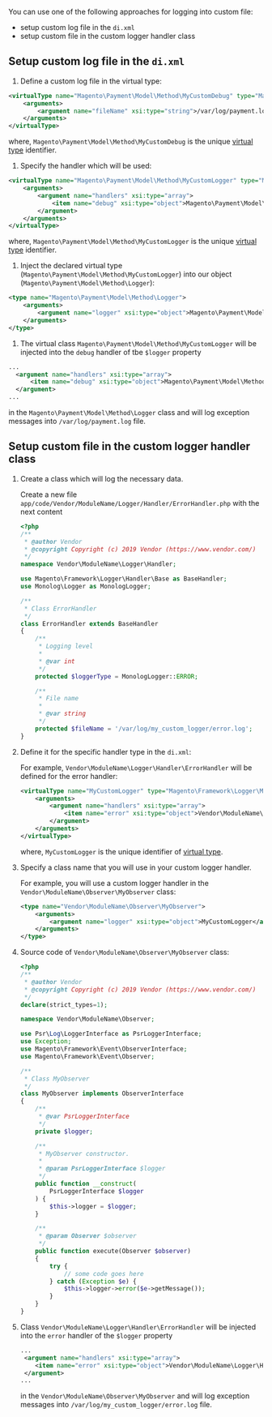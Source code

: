 You can use one of the following approaches for logging into custom file:

- setup custom log file in the `di.xml`
- setup custom file in the custom logger handler class 

## Setup custom log file in the `di.xml`

1. Define a custom log file in the virtual type:

```xml
<virtualType name="Magento\Payment\Model\Method\MyCustomDebug" type="Magento\Framework\Logger\Handler\Base">
    <arguments>
        <argument name="fileName" xsi:type="string">/var/log/payment.log</argument>
    </arguments>
</virtualType>
```

where, `Magento\Payment\Model\Method\MyCustomDebug` is the unique [virtual type]({{page.baseurl}}/extension-dev-guide/build/di-xml-file.html#virtual-types) identifier.

1. Specify the handler which will be used:

```xml
<virtualType name="Magento\Payment\Model\Method\MyCustomLogger" type="Magento\Framework\Logger\Monolog">
    <arguments>
        <argument name="handlers" xsi:type="array">
            <item name="debug" xsi:type="object">Magento\Payment\Model\Method\MyCustomDebug</item>
        </argument>
    </arguments>
</virtualType>
```

where, `Magento\Payment\Model\Method\MyCustomLogger` is the unique [virtual type]({{page.baseurl}}/extension-dev-guide/build/di-xml-file.html#virtual-types) identifier.

1. Inject the declared virtual type (`Magento\Payment\Model\Method\MyCustomLogger`) into our object (`Magento\Payment\Model\Method\Logger`):

```xml
<type name="Magento\Payment\Model\Method\Logger">
    <arguments>
        <argument name="logger" xsi:type="object">Magento\Payment\Model\Method\MyCustomLogger</argument>
    </arguments>
</type>
```

1. The virtual class `Magento\Payment\Model\Method\MyCustomLogger` will be injected into the `debug` handler of tbe `$logger` property
 
```xml
...
  <argument name="handlers" xsi:type="array">
      <item name="debug" xsi:type="object">Magento\Payment\Model\Method\MyCustomDebug</item>
  </argument>
...
``` 

in the `Magento\Payment\Model\Method\Logger` class and will log exception messages into `/var/log/payment.log` file.

## Setup custom file in the custom logger handler class

1. Create a class which will log the necessary data. 

    Create a new file `app/code/Vendor/ModuleName/Logger/Handler/ErrorHandler.php` with the next content

    ```php
    <?php
    /**
     * @author Vendor
     * @copyright Copyright (c) 2019 Vendor (https://www.vendor.com/)
     */
    namespace Vendor\ModuleName\Logger\Handler;

    use Magento\Framework\Logger\Handler\Base as BaseHandler;
    use Monolog\Logger as MonologLogger;

    /**
     * Class ErrorHandler
     */
    class ErrorHandler extends BaseHandler
    {
        /**
         * Logging level
         *
         * @var int
         */
        protected $loggerType = MonologLogger::ERROR;

        /**
         * File name
         *
         * @var string
         */
        protected $fileName = '/var/log/my_custom_logger/error.log';
    }
    ```

1. Define it for the specific handler type in the `di.xml`: 

    For example, `Vendor\ModuleName\Logger\Handler\ErrorHandler` will be defined for the error handler:

    ```xml
    <virtualType name="MyCustomLogger" type="Magento\Framework\Logger\Monolog">
        <arguments>
            <argument name="handlers" xsi:type="array">
                <item name="error" xsi:type="object">Vendor\ModuleName\Logger\Handler\ErrorHandler</item>
            </argument>
        </arguments>
    </virtualType>
    ```

    where, `MyCustomLogger` is the unique identifier of [virtual type]({{page.baseurl}}/extension-dev-guide/build/di-xml-file.html#virtual-types).

1. Specify a class name that you will use in your custom logger handler.

    For example, you will use a custom logger handler in the `Vendor\ModuleName\Observer\MyObserver` class:

    ```xml
    <type name="Vendor\ModuleName\Observer\MyObserver">
        <arguments>
            <argument name="logger" xsi:type="object">MyCustomLogger</argument>
        </arguments>
    </type>
    ```

1. Source code of `Vendor\ModuleName\Observer\MyObserver` class:

    ```php
    <?php
    /**
     * @author Vendor
     * @copyright Copyright (c) 2019 Vendor (https://www.vendor.com/)
     */
    declare(strict_types=1);

    namespace Vendor\ModuleName\Observer;

    use Psr\Log\LoggerInterface as PsrLoggerInterface;
    use Exception;
    use Magento\Framework\Event\ObserverInterface;
    use Magento\Framework\Event\Observer;

    /**
     * Class MyObserver
     */
    class MyObserver implements ObserverInterface
    {
        /**
         * @var PsrLoggerInterface
         */
        private $logger;

        /**
         * MyObserver constructor.
         *
         * @param PsrLoggerInterface $logger
         */
        public function __construct(
            PsrLoggerInterface $logger
        ) {
            $this->logger = $logger;
        }

        /**
         * @param Observer $observer
         */
        public function execute(Observer $observer)
        {
            try {
                // some code goes here
            } catch (Exception $e) {
                $this->logger->error($e->getMessage());
            }
        }
    }
    ```

1. Class `Vendor\ModuleName\Logger\Handler\ErrorHandler` will be injected into the `error` handler of the `$logger` property

    ```xml
    ...
     <argument name="handlers" xsi:type="array">
        <item name="error" xsi:type="object">Vendor\ModuleName\Logger\Handler\ErrorHandler</item>
     </argument>
    ...
    ```

    in the `Vendor\ModuleName\Observer\MyObserver` and will log exception messages into `/var/log/my_custom_logger/error.log` file.
